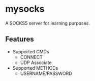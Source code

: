 # mysocks

A SOCKS5 server for learning purposes.

## Features
- Supported CMDs
    - CONNECT
    - UDP Associate
- Supported METHODs
    - USERNAME/PASSWORD

